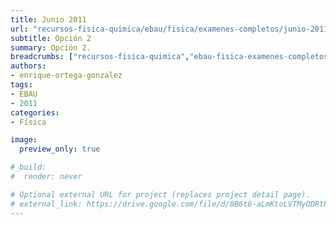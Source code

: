 ```yaml
---
title: Junio 2011
url: "recursos-fisica-quimica/ebau/fisica/examenes-completos/junio-2011-2"
subtitle: Opción 2
summary: Opción 2.
breadcrumbs: ["recursos-fisica-quimica","ebau-fisica-examenes-completos"]
authors:
- enrique-ortega-gonzalez
tags:
- EBAU
- 2011
categories:
- Física

image:
  preview_only: true

#_build:
#  render: never

# Optional external URL for project (replaces project detail page).
# external_link: https://drive.google.com/file/d/0B6t6-aLmKtoLVTMyODRtRlFrb1U/view
---
```


<!-- <iframe src="https://drive.google.com/file/d/0B6t6-aLmKtoLVTMyODRtRlFrb1U/preview" style="width: 100vw; height: 500px; position: relative; left: 50%; right: 50%; margin-left: -50vw; margin-right: -50vw;" frameborder="0"></iframe> -->

<div id="adobe-dc-view" style="width: 100vw; position: relative; left: 50%; right: 50%; margin-left: -50vw; margin-right: -50vw;"></div>
<script src="https://documentcloud.adobe.com/view-sdk/viewer.js"></script>
<script type="text/javascript">
	document.addEventListener("adobe_dc_view_sdk.ready", function(){ 
		var adobeDCView = new AdobeDC.View({clientId: "5b6be996ab824b0e8113830d11740fa3", divId: "adobe-dc-view"});
		adobeDCView.previewFile({
			content:{location: {url: "https://fisiquimicamente.com/recursos-fisica-quimica/ebau/fisica/examenes-completos/junio-2011-2/junio-2011-2-EBAU-Fisica.pdf"}},
			metaData:{fileName: "junio-2011-2-EBAU-Fisica.pdf"}
		}, {embedMode: "IN_LINE"});
	});
</script>